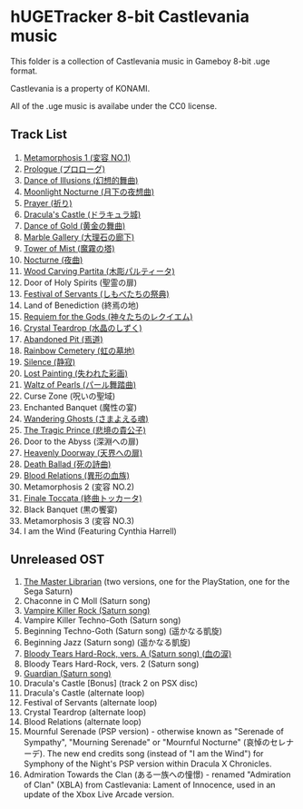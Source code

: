 # hUGETracker 8-bit Castlevania music

This folder is a collection of Castlevania music in Gameboy 8-bit .uge format.

Castlevania is a property of KONAMI.

All of the .uge music is availabe under the CC0 license.

## Track List

1. [Metamorphosis 1 (変容 NO.1)](https://youtu.be/8vlDKYgxy7c)
2. [Prologue (プロローグ)](https://youtu.be/I0OnJpQiY2o)
3. [Dance of Illusions (幻想的舞曲)](https://youtu.be/o4Hmooy0fsI)
4. [Moonlight Nocturne (月下の夜想曲)](https://youtu.be/99xLiJQAOEY)
5. [Prayer (祈り)](https://youtu.be/hLQMYixygV8)
6. [Dracula's Castle (ドラキュラ城)](https://youtu.be/L4_bMXof6SM)
7. [Dance of Gold (黄金の舞曲)](https://youtu.be/Bowf061Gr-M)
8. [Marble Gallery (大理石の廊下)](https://youtu.be/uMoQSlP4oSQ)
9. [Tower of Mist (魔霧の塔)](https://youtu.be/xgpSJQl9UbE)
10. [Nocturne (夜曲)](https://youtu.be/_aB4DcBUffg)
11. [Wood Carving Partita (木彫パルティータ)](https://youtu.be/PJdwuY3sJ2I)
12. Door of Holy Spirits (聖霊の扉)
13. [Festival of Servants (しもべたちの祭典)](https://youtu.be/TNEELfskgAI)
14. Land of Benediction (終焉の地)
15. [Requiem for the Gods (神々たちのレクイエム)](https://youtu.be/srsXsVWYIT8)
16. [Crystal Teardrop (水晶のしずく)](https://youtu.be/BCyZux7bKkA)
17. [Abandoned Pit (焉道)](https://youtu.be/XbCva71TTzM)
18. [Rainbow Cemetery (虹の墓地)](https://youtu.be/yWSDWlrSnq0)
19. [Silence (静寂)](https://youtu.be/P-Q3LIncUrs)
20. [Lost Painting (失われた彩画)](https://youtu.be/ofvUNqYttUg)
21. [Waltz of Pearls (パール舞踏曲)](https://youtu.be/WwCQD6zwLhs)
22. Curse Zone (呪いの聖域)
23. Enchanted Banquet (魔性の宴)
24. [Wandering Ghosts (さまよえる魂)](https://youtu.be/tINusY8Ij2E)
25. [The Tragic Prince (悲境の貴公子)](https://youtu.be/jgITalUClBg)
26. Door to the Abyss (深淵への扉)
27. [Heavenly Doorway (天界への扉)](https://youtu.be/QNLnv-TM1js)
28. [Death Ballad (死の詩曲)](https://youtu.be/gb8r6vJlUBg)
29. [Blood Relations (異形の血族)](https://youtu.be/RIH1IHhFQxs)
30. Metamorphosis 2 (変容 NO.2)
31. [Finale Toccata (終曲トッカータ)](https://youtu.be/HRvsMhNORQ8)
32. Black Banquet (黒の饗宴)
33. Metamorphosis 3 (変容 NO.3)
34. I am the Wind (Featuring Cynthia Harrell)

## Unreleased OST

01. [The Master Librarian](https://youtu.be/PvfgDsW_U48) (two versions, one for the PlayStation, one for the Sega Saturn)
02. Chaconne in C Moll (Saturn song)
03. [Vampire Killer Rock (Saturn song)](https://youtu.be/K1f_wC483cw)
04. Vampire Killer Techno-Goth (Saturn song)
05. Beginning Techno-Goth (Saturn song) (遥かなる凱旋)
06. Beginning Jazz (Saturn song) (遥かなる凱旋)
07. [Bloody Tears Hard-Rock, vers. A (Saturn song) (血の涙)](https://youtu.be/R3XvDzwOeoQ)
08. Bloody Tears Hard-Rock, vers. 2 (Saturn song)
09. [Guardian (Saturn song)](https://youtu.be/FRA65a9vJXA)
10. Dracula's Castle [Bonus] (track 2 on PSX disc)
11. Dracula's Castle (alternate loop)
12. Festival of Servants (alternate loop)
13. Crystal Teardrop (alternate loop)
14. Blood Relations (alternate loop)
15. Mournful Serenade (PSP version) - otherwise known as "Serenade of Sympathy", "Mourning Serenade" or "Mournful Nocturne" (哀悼のセレナーデ). The new end credits song (instead of "I am the Wind") for Symphony of the Night's PSP version within Dracula X Chronicles.
16. Admiration Towards the Clan (ある一族への憧憬) - renamed "Admiration of Clan" (XBLA) from Castlevania: Lament of Innocence, used in an update of the Xbox Live Arcade version.
